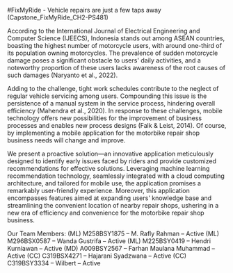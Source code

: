 #FixMyRide -  Vehicle repairs are just a few taps away (Capstone_FixMyRide_CH2-PS481)

According to the International Journal of Electrical Engineering and Computer Science (IJEECS), Indonesia stands out among ASEAN countries, boasting the highest number of motorcycle users, with around one-third of its population owning motorcycles. The prevalence of sudden motorcycle damage poses a significant obstacle to users' daily activities, and a noteworthy proportion of these users lacks awareness of the root causes of such damages (Naryanto et al., 2022).

Adding to the challenge, tight work schedules contribute to the neglect of regular vehicle servicing among users. Compounding this issue is the persistence of a manual system in the service process, hindering overall efficiency (Mahendra et al., 2020). In response to these challenges, mobile technology offers new possibilities for the improvement of business processes and enables new process designs (Falk & Leist, 2014). Of course, by implementing a mobile application for the motorbike repair shop business needs will change and improve.

We present a proactive solution—an innovative application meticulously designed to identify early issues faced by riders and provide customized recommendations for effective solutions. Leveraging machine learning recommendation technology, seamlessly integrated with a cloud computing architecture, and tailored for mobile use, the application promises a remarkably user-friendly experience. Moreover, this application encompasses features aimed at expanding users' knowledge base and streamlining the convenient location of nearby repair shops, ushering in a new era of efficiency and convenience for the motorbike repair shop business.


Our Team Members: 
(ML) M258BSY1875 – M. Rafly Rahman – Active
(ML) M296BSX0587 – Wanda Gustrifa – Active
(ML)  M225BSY0419 – Hendri Kurniawan  – Active
(MD) A009BSY2567 – Farhan Maulana Muhammad – Active
(CC) C319BSX4271 – Hajarani Syadzwana – Active
(CC) C319BSY3334 – Wilbert – Active
